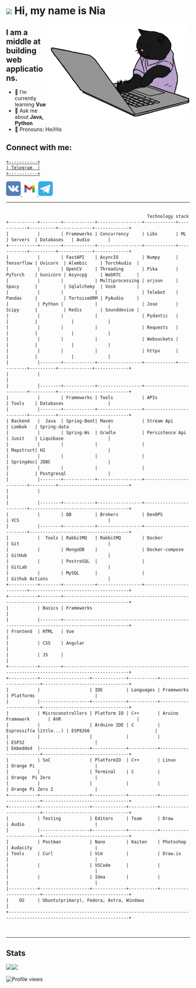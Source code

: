 # <img height="25" src="https://raw.githubusercontent.com/innng/innng/master/assets/kyubey.gif"/> Hi, my name is Nia

<img align="right" src="./images/developer.gif" style="border-radius: 5px" alt="Hola Coders" width="390" height="260"/>

## I am a middle at building web applications.

- 🌱 I’m currently learning **Vue**
- 💬 Ask me about **Java, Python**
- 🗿 Pronouns: He/His

## Connect with me:

<div>


<a href='https://t.me/donilker'>

```
+-----------+
| Telegram  |
+-----------+
```
</a>


<span>
  <a href='https://vk.com/niatomi'>
    <img src='./images/vk_colourful.svg' alt='github' height='40' style='background-color: white;'>
  </a>
  <a href='mailto:playervoker@gmail.com'>
    <img src='./images/gmail.svg' alt='github' height='40'>
  </a>
    <img src='./images/telegram.svg' alt='github' height='40'>
</span>
</div>

---

## 

```
                                                      Technology stack
+-----------+--------+------------+-----------------+------------+------------+----------+-------------+-------------+
|           |        | Frameworks | Concurrency     | Libs       | ML         | Servers  | Databases   | Audio       |
+-----------+--------+------------+-----------------+------------+------------+----------+-------------+-------------+
|           |        | FastAPI    | AsyncIO         | Numpy      | Tensorflow | Uvicorn  | Alembic     | TorchAudio  |
|           |        | OpenCV     | Threading       | Pika       | PyTorch    | Gunicorn | Asyncpg     | WebRTC      |
|           |        |            | Multiprocessing | orjson     | Spacy      |          | Sqlalchemy  | Vosk        |
|           |        |            |                 | Telebot    | Pandas     |          | TortoiseORM | PyAudio     |
|           | Python |            |                 | Jose       | Scipy      |          | Redis       | Sounddevice |
|           |        |            |                 | Pydantic   |            |          |             |             |
|           |        |            |                 | Requests   |            |          |             |             |
|           |        |            |                 | Websockets |            |          |             |             |
|           |        |            |                 | httpx      |            |          |             |             |
|           |--------+------------+-----------------+------------+------------+----------+-------------+-------------+
|           |                                                                                                        |
|           |--------+------------+-----------------+-------------------------+----------+---------------------------+
|           |        | Frameworks | Tools           | APIs                    | Tools    | Databases                 |
|           |--------+------------+-----------------+-------------------------+----------+---------------------------+
| Backend   |  Java  | Spring-Boot| Maven           | Stream Api              | Lombok   | Spring-data               |
|           |        | Spring-Ws  | Gradle          | Persistence Api         | Junit    | Liquibase                 |
|           |        |            |                 |                         | Mapstruct| H2                        |
|           |        |            |                 |                         | Springdoc| JDBC                      |
|           |        |            |                 |                         |          | Postgresql                |
|           |--------+------------+-----------------+-------------------------+----------+---------------------------+
|           |                                                                                                        |
|           |--------+------------+-----------------+-------------------------+--------------------------------------+
|           |        | DB         | Brokers         | DevOPS                  | VCS                                  |
|           |--------+------------+-----------------+-------------------------+--------------------------------------+
|           |  Tools | RabbitMQ   | RabbitMQ        | Docker                  | Git                                  |
|           |        | MongoDB    |                 | Docker-compose          | GitHub                               |
|           |        | PostreSQL  |                 |                         | GitLab                               |
|           |        | MySQL      |                 |                         | Github Actions                       |
+-----------+--------+------------+-----------------+-------------------------+--------------------------------------+
+-----------+--------+-----------------------------------------------------------------------------------------------+
|           | Basics | Frameworks                                                                                    |
|           |--------+-----------------------------------------------------------------------------------------------+
| Frontend  | HTML   | Vue                                                                                           |
|           | CSS    | Angular                                                                                       |
|           | JS     |                                                                                               |
+-----------+--------+-----------------------------------------------------------------------------------------------+
+-----------+-------------------+-------------+-----------+------------------------+---------------------------------+
|           |                   | IDE         | Languages | Frameworks             | Platforms                       |
|           |-------------------+-------------+-----------+------------------------+---------------------------------+
|           | Microconotrollers | Platform IO | C++       | Aruino Framework       | AVR                             |
|           |                   | Arduino IDE | C         | Espressif(a little...) | ESP8266                         |
|           |                   |             |           |                        | ESP32                           |
| Embedded  |-------------------+-------------+-----------+------------------------+---------------------------------+
|           | SoC               | PlatformIO  | C++       | Linux                  | Orange Pi                       |
|           |                   | Terminal    | C         |                        | Orange  Pi Zero                 |
|           |                   |             |           |                        | Orange Pi Zero 2                |
+-----------+-------------------+-------------+-----------+------------------------+---------------------------------+
+-----------+-------------------+-------------+-----------+------------------------+---------------------------------+
|           | Testing           | Editors     | Team      | Draw                   | Audio                           |
|           |-------------------+-------------+-----------+------------------------+---------------------------------+
|           | Postman           | Nano        | Kaiten    | Photoshop              | Audacity                        |
| Tools     | Curl              | Vim         |           | Draw.io                |                                 |
|           |                   | VSCode      |           |                        |                                 |
|           |                   | Idea        |           |                        |                                 |
|-----------+-------------------+-------------+-----------+------------------------+---------------------------------+
|    OS     | Ubuntu(primary), Fedora, Astra, Windows                                                                |
+--------------------------------------------------------------------------------------------------------------------+



```

---

## Stats

<div>

  <a  href="https://github.com/Niatomi">
  <span style='text-align: center'>
  <img height="180em" src="https://readme-stats-niatomi.vercel.app/api?username=niatomi&theme=dark&show_icons=true&include_all_commits=true&count_private=true"/><img height="180em" src="https://github-readme-stats.vercel.app/api/top-langs/?username=niatomi&layout=compact&langs_count=6&theme=dark&hide=Jupyter Notebook"/>
  </span>
  </a>

</div>

![Profile views](https://gpvc.arturio.dev/niatomi)
